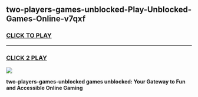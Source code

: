 
## two-players-games-unblocked-Play-Unblocked-Games-Online-v7qxf
<h3>
<a href="https://premium76.site?title=two-players-games-unblocked&ref=24A">CLICK TO PLAY</a></h3>
<hr>

<h3>
<a href="https://premium76.site?title=two-players-games-unblocked&ref=24A">CLICK 2 PLAY</a>
  
</h3>

<a href="https://premium76.site?title=two-players-games-unblocked&ref=24A"><img src="https://clearcache.store/games.png"></a>


**two-players-games-unblocked games unblocked: Your Gateway to Fun and Accessible Online Gaming**

